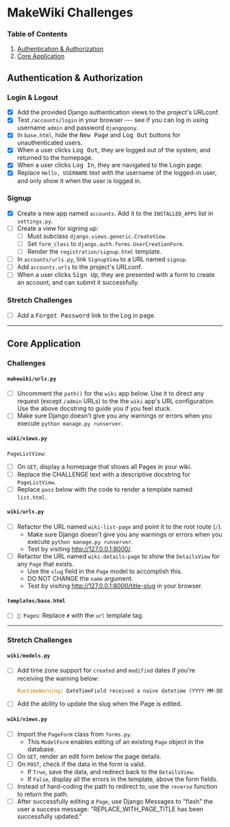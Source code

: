 # MakeWiki Challenges
### Table of Contents
1. [Authentication & Authorization](#authentication--authorization)
1. [Core Application](#core-application)

## Authentication & Authorization
### Login & Logout
- [x] Add the provided Django authentication views to the project's URLconf.
- [x] Test `/accounts/login` in your browser --- see if you can log in using username `admin` and password `djangopony`.
- [x] In `base.html`, hide the <kbd>New Page</kbd> and <kbd>Log Out</kbd> buttons for unauthenticated users.
- [x] When a user clicks <kbd>Log Out</kbd>, they are logged out of the system, and returned to the homepage.
- [x] When a user clicks <kbd>Log In</kbd>, they are navigated to the Login page.
- [x] Replace `Hello, USERNAME` text with the username of the logged-in user, and only show it when the user is logged in.

### Signup
- [x] Create a new app named `accounts`. Add it to the `INSTALLED_APPS` list in `settings.py`.
- [ ] Create a view for signing up:
	- [ ] Must subclass `django.views.generic.CreateView`.
	- [ ] Set `form_class` to `django.auth.forms.UserCreationForm`.
	- [ ] Render the `registration/signup.html` template.
- [ ] In `accounts/urls.py`, link `SignupView` to a URL named `signup`.
- [ ] Add `accounts.urls` to the project's URLconf.
- [ ] When a user clicks <kbd>Sign Up</kbd>, they are presented with a form to create an account, and can submit it successfully.

### Stretch Challenges
- [ ] Add a <kbd>Forgot Password</kbd> link to the Log in page.

---

## Core Application
### Challenges
#### `makewiki/urls.py`
- [ ] Uncomment the `path()` for the `wiki` app below. Use it to direct any request (except `/admin` URLs) to the the `wiki` app's URL configuration. Use the above docstring to guide you if you feel stuck.
- [ ] Make sure Django doesn't give you any warnings or errors when you execute `python manage.py runserver`.

#### `wiki/views.py`
`PageListView`:
- [ ] On `GET`, display a homepage that shows all Pages in your wiki.
- [ ] Replace the CHALLENGE text with a descriptive docstring for `PageListView`.
- [ ] Replace `pass` below with the code to render a template named `list.html`.

#### `wiki/urls.py`
- [ ] Refactor the URL named `wiki-list-page` and point it to the root route (`/`).
	- Make sure Django doesn't give you any warnings or errors when you execute `python manage.py runserver`.
	- Test by visiting http://127.0.0.1:8000/.
- [ ] Refactor the URL named `wiki-details-page` to show the `DetailsView` for any `Page` that exists.
	- Use the `slug` field in the `Page` model to accomplish this.
	- DO NOT CHANGE the `name` argument.
	- Test by visiting http://127.0.0.1:8000/title-slug in your browser.

#### `templates/base.html`
- [ ] `📓 Pages`: Replace `#` with the `url` template tag.

---

### Stretch Challenges
#### `wiki/models.py`
- [ ] Add time zone support for `created` and `modified` dates if you're receiving the warning below:
	```python
	RuntimeWarning: DateTimeField received a naive datetime (YYYY-MM-DD HH:MM:SS) while time zone support is active
	```
- [ ] Add the ability to update the slug when the Page is edited.

#### `wiki/views.py`
- [ ] Import the `PageForm` class from `forms.py`.
	- This `ModelForm` enables editing of an existing `Page` object in the database.
- [ ] On `GET`, render an edit form below the page details.
- [ ] On `POST`, check if the data in the form is valid.
	- If `True`, save the data, and redirect back to the `DetailsView`.
	- If `False`, display all the errors in the template, above the form fields.
- [ ] Instead of hard-coding the path to redirect to, use the `reverse` function to return the path.
- [ ] After successfully editing a `Page`, use Django Messages to "flash" the user a success message: "REPLACE_WITH_PAGE_TITLE has been successfully updated."
